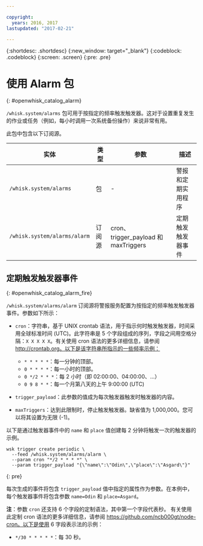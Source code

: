 ```yaml
---

copyright:
  years: 2016, 2017
lastupdated: "2017-02-21"

---
```


{:shortdesc: .shortdesc}
{:new_window: target="_blank"}
{:codeblock: .codeblock}
{:screen: .screen}
{:pre: .pre}

# 使用 Alarm 包
{: #openwhisk_catalog_alarm}

`/whisk.system/alarms` 包可用于按指定的频率触发触发器。这对于设置重复发生的作业或任务（例如，每小时调用一次系统备份操作）来说非常有用。

此包中包含以下订阅源。

| 实体 | 类型 | 参数 | 描述 |
| --- | --- | --- | --- |
| `/whisk.system/alarms` | 包 | - | 警报和定期实用程序 |
| `/whisk.system/alarms/alarm` | 订阅源 | cron、trigger_payload 和 maxTriggers | 定期触发触发器事件 |


## 定期触发触发器事件
{: #openwhisk_catalog_alarm_fire}

`/whisk.system/alarms/alarm` 订阅源将警报服务配置为按指定的频率触发触发器事件。参数如下所示：

- `cron`：字符串，基于 UNIX crontab 语法，用于指示何时触发触发器，时间采用全球标准时间 (UTC)。此字符串是 5 个字段组成的序列，字段之间用空格分隔：`X X X X X`。有关使用 cron 语法的更多详细信息，请参阅 http://crontab.org。以下是该字符串所指示的一些频率示例：

  - `* * * * *`：每一分钟的顶部。
  - `0 * * * *`：每一小时的顶部。
  - `0 */2 * * *`：每 2 小时（即 02:00:00、04:00:00、...）
  - `0 9 8 * *`：每一个月第八天的上午 9:00:00 (UTC)

- `trigger_payload`：此参数的值成为每次触发器触发时触发器的内容。

- `maxTriggers`：达到此限制时，停止触发触发器。缺省值为 1,000,000。您可以将其设置为无限 (-1)。

以下是通过触发器事件中的 `name` 和 `place` 值创建每 2 分钟将触发一次的触发器的示例。

  ```
  wsk trigger create periodic \
    --feed /whisk.system/alarms/alarm \
    --param cron "*/2 * * * *" \
    --param trigger_payload "{\"name\":\"Odin\",\"place\":\"Asgard\"}"
  ```
  {: pre}

每次生成的事件将包含 `trigger_payload` 值中指定的属性作为参数。在本例中，每个触发器事件将包含参数 `name=Odin` 和 `place=Asgard`。

**注**：参数 `cron` 还支持 6 个字段的定制语法，其中第一个字段代表秒。
有关使用此定制 cron 语法的更多详细信息，请参阅 https://github.com/ncb000gt/node-cron。以下是使用 6 字段表示法的示例：
  - `*/30 * * * * *`：每 30 秒。

